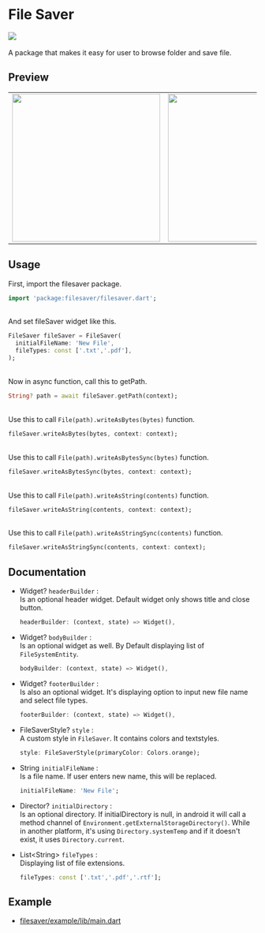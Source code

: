 # File Saver
<a href='https://pub.dev/packages/filesaver'><img src='https://img.shields.io/pub/v/filesaver.svg?logo=flutter&color=blue&style=flat-square'/></a>
\
\
A package that makes it easy for user to browse folder and save file.

## Preview
<table><tr><td>
  <img src='https://user-images.githubusercontent.com/45191605/164154922-7f470dbf-fd24-48d5-839e-11adb4574c40.gif' width='300'/>  
  </td><td>
  <img src='https://user-images.githubusercontent.com/45191605/164155033-6f16ebe1-eb9f-4960-b605-850f94f9b3da.png' width='300'/>
  </td></tr></table>
  
  
## Usage
First, import the filesaver package.
```dart
import 'package:filesaver/filesaver.dart';
```
\
And set fileSaver widget like this.
```dart
FileSaver fileSaver = FileSaver(
  initialFileName: 'New File',
  fileTypes: const ['.txt','.pdf'],
);
```
\
Now in async function, call this to getPath.
```dart
String? path = await fileSaver.getPath(context);
```
\
Use this to call `File(path).writeAsBytes(bytes)` function.
```dart
fileSaver.writeAsBytes(bytes, context: context);
```
\
Use this to call `File(path).writeAsBytesSync(bytes)` function.
```dart
fileSaver.writeAsBytesSync(bytes, context: context);
```
\
Use this to call `File(path).writeAsString(contents)` function.
```dart
fileSaver.writeAsString(contents, context: context);
```
\
Use this to call `File(path).writeAsStringSync(contents)` function.
```dart
fileSaver.writeAsStringSync(contents, context: context);
```


## Documentation
* Widget? `headerBuilder` :\
 Is an optional header widget. Default widget only shows title and close button.
  ```dart
  headerBuilder: (context, state) => Widget(),
  ```

* Widget? `bodyBuilder` :\
 Is an optional widget as well. By Default displaying list of `FileSystemEntity`.
  ```dart
  bodyBuilder: (context, state) => Widget(),
  ```
  
* Widget? `footerBuilder` :\
Is also an optional widget. It's displaying option to input new file name and select file types.
  ```dart
  footerBuilder: (context, state) => Widget(),
  ```

* FileSaverStyle? `style` :\
 A custom style in `FileSaver`. It contains colors and textstyles.
  ```dart
  style: FileSaverStyle(primaryColor: Colors.orange);
  ```

* String `initialFileName` :\
 Is a file name. If user enters new name, this will be replaced.
  ```dart
  initialFileName: 'New File';
  ```

* Director? `initialDirectory` :\
 Is an optional directory. If initialDirectory is null, in android it will call a method channel of `Environment.getExternalStorageDirectory()`. While in another platform, it's using `Directory.systemTemp` and if it doesn't exist, it uses `Directory.current`.
 
* List&lt;String&gt; `fileTypes` :\
  Displaying list of file extensions.
  ```dart
  fileTypes: const ['.txt','.pdf','.rtf'];
  ```

## Example
* <a href="https://github.com/Nialixus/filesaver/blob/master/example/lib/main.dart">filesaver/example/lib/main.dart</a>
